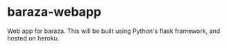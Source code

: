 # baraza-webapp
Web app for baraza.
This will be built using Python's flask framework, and hosted on heroku.
